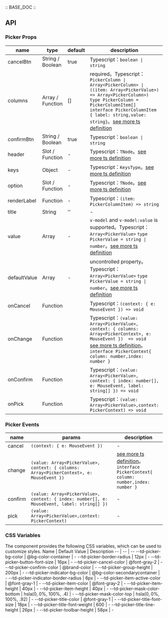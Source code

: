 :: BASE_DOC ::

## API

### Picker Props

name | type | default | description | required
-- | -- | -- | -- | --
cancelBtn | String / Boolean | true | Typescript：`boolean \| string` | N
columns | Array / Function | [] | required。Typescript：`PickerColumn \| Array<PickerColumn> \| ((item: Array<PickerValue>)  => Array<PickerColumn>)` `type PickerColumn = PickerColumnItem[]` `interface PickerColumnItem { label: string,value: string}`。[see more ts definition](https://github.com/Tencent/tdesign-mobile-vue/tree/develop/src/picker/type.ts) | Y
confirmBtn | String / Boolean | true | Typescript：`boolean \| string` | N
header | Slot / Function | - | Typescript：`TNode`。[see more ts definition](https://github.com/Tencent/tdesign-mobile-vue/blob/develop/src/common.ts) | N
keys | Object | - | Typescript：`KeysType`。[see more ts definition](https://github.com/Tencent/tdesign-mobile-vue/blob/develop/src/common.ts) | N
option | Slot / Function | - | Typescript：`TNode`。[see more ts definition](https://github.com/Tencent/tdesign-mobile-vue/blob/develop/src/common.ts) | N
renderLabel | Function | - | Typescript：`(item: PickerColumnItem) => string` | N
title | String | '' | \- | N
value | Array | - | `v-model` and `v-model:value` is supported。Typescript：`Array<PickerValue>` `type PickerValue = string \| number`。[see more ts definition](https://github.com/Tencent/tdesign-mobile-vue/tree/develop/src/picker/type.ts) | N
defaultValue | Array | - | uncontrolled property。Typescript：`Array<PickerValue>` `type PickerValue = string \| number`。[see more ts definition](https://github.com/Tencent/tdesign-mobile-vue/tree/develop/src/picker/type.ts) | N
onCancel | Function |  | Typescript：`(context: { e: MouseEvent }) => void`<br/> | N
onChange | Function |  | Typescript：`(value: Array<PickerValue>, context: { columns: Array<PickerContext>, e: MouseEvent })  => void`<br/>[see more ts definition](https://github.com/Tencent/tdesign-mobile-vue/tree/develop/src/picker/type.ts)。<br/>`interface PickerContext{ column: number,index: number }`<br/> | N
onConfirm | Function |  | Typescript：`(value: Array<PickerValue>, context: { index: number[], e: MouseEvent, label: string[] }) => void`<br/> | N
onPick | Function |  | Typescript：`(value: Array<PickerValue>,context: PickerContext) => void`<br/> | N

### Picker Events

name | params | description
-- | -- | --
cancel | `(context: { e: MouseEvent })` | \-
change | `(value: Array<PickerValue>, context: { columns: Array<PickerContext>, e: MouseEvent }) ` | [see more ts definition](https://github.com/Tencent/tdesign-mobile-vue/tree/develop/src/picker/type.ts)。<br/>`interface PickerContext{ column: number,index: number }`<br/>
confirm | `(value: Array<PickerValue>, context: { index: number[], e: MouseEvent, label: string[] })` | \-
pick | `(value: Array<PickerValue>,context: PickerContext)` | \-

### CSS Variables

The component provides the following CSS variables, which can be used to customize styles.
Name | Default Value | Description 
-- | -- | --
--td-picker-bg-color | @bg-color-container | - 
--td-picker-border-radius | 12px | - 
--td-picker-button-font-size | 16px | - 
--td-picker-cancel-color | @font-gray-2 | - 
--td-picker-confirm-color | @brand-color | - 
--td-picker-group-height | 200px | - 
--td-picker-indicator-bg-color | @bg-color-secondarycontainer | - 
--td-picker-indicator-border-radius | 6px | - 
--td-picker-item-active-color | @font-gray-1 | - 
--td-picker-item-color | @font-gray-2 | - 
--td-picker-item-height | 40px | - 
--td-picker-item-height | 40px | - 
--td-picker-mask-color-bottom | hsla(0, 0%, 100%, .4) | - 
--td-picker-mask-color-top | hsla(0, 0%, 100%, .92) | - 
--td-picker-title-color | @font-gray-1 | - 
--td-picker-title-font-size | 18px | - 
--td-picker-title-font-weight | 600 | - 
--td-picker-title-line-height | 26px | - 
--td-picker-toolbar-height | 58px | -